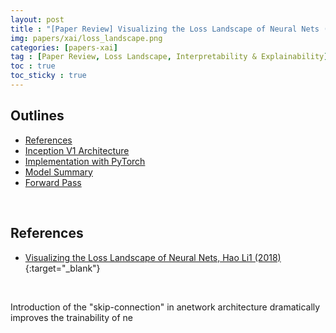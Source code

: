 ```yaml
---
layout: post
title : "[Paper Review] Visualizing the Loss Landscape of Neural Nets (Loss Landscape, 2018)"
img: papers/xai/loss_landscape.png
categories: [papers-xai]  
tag : [Paper Review, Loss Landscape, Interpretability & Explainability]
toc : true
toc_sticky : true
---
```


## **Outlines** 
- [References](#references)
- [Inception V1 Architecture](#inception-v1-architecture)
- [Implementation with PyTorch](#implementation-with-pytorch)
- [Model Summary](#model-summary)
- [Forward Pass](#forward-pass)

<br/>

## **References**
- [ Visualizing the Loss Landscape of Neural Nets, Hao Li1 (2018)](https://arxiv.org/pdf/1712.09913.pdf){:target="_blank"}

<br/>

Introduction of the "skip-connection" in anetwork architecture dramatically improves the trainability of ne